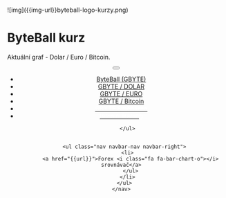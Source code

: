 <div class="jumbotron" markdown="1">

<br>
![img]({{img-url}}byteball-logo-kurzy.png)



# ByteBall kurz

Aktuální graf - Dolar / Euro / Bitcoin.


</div>
<header class="navbar navbar-static-top navbar-inverse navbar-sticky" id="top" role="banner">
  <div class="container">
    <div class="navbar-header">
      <button class="navbar-toggle collapsed" type="button" data-toggle="collapse" data-target=".navbar-collapse">
        <span class="icon-bar"></span>
        <span class="icon-bar"></span>
        <span class="icon-bar"></span>
      </button>
    </div>
    <nav class="navbar-collapse collapse" role="navigation" style="height: 1px;" id="scrollpsy">
      <ul class="nav navbar-nav">
        <li class="active">
          <a href="#top">ByteBall<span class="hidden-sm"> (GBYTE)</span></a>
        </li>
        <li>
          <a href="#section-1">GBYTE / DOLAR</a>
        </li>
        <li>
          <a href="#section-2">GBYTE / EURO</a>
        </li>
        <li>
          <a href="#section-3">GBYTE / Bitcoin</a>
        </li>
                           <li>
                    <a href="http://blog.forexsrovnavac.cz/changelly"><span style="color: white;"><b>GBYTE Směnárna</b></span></a> 
                      </li>
          <li>
          <a href="http://blog.forexsrovnavac.cz/plus500cz"><span style="color: white;">Bitcoin Trading</span></a>
        </li>

        </ul>
               
        
      <ul class="nav navbar-nav navbar-right">
        <li>
          <a href="{{url}}">Forex <i class="fa fa-bar-chart-o"></i> srovnávač</a>
          </ul>
        </li>
      </ul>
    </nav>
  </div>
</header>